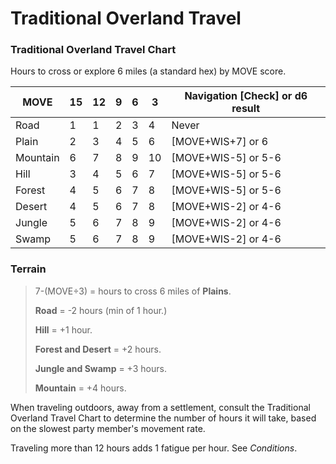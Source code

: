 
# Traditional Overland Travel

### Traditional Overland Travel Chart

Hours to cross or explore 6 miles (a standard hex) by MOVE score.

| **MOVE** | **15** | **12** | **9** | **6** | **3** | **Navigation [Check] or d6 result** |
| -------- | ------ | ------ | ----- | ----- | ----- | ----------------------------------- |
| Road     | 1      | 1      | 2     | 3     | 4     | Never                               |
| Plain    | 2      | 3      | 4     | 5     | 6     | [MOVE+WIS+7] or 6                   |
| Mountain | 6      | 7      | 8     | 9     | 10    | [MOVE+WIS-5] or 5-6                 |
| Hill     | 3      | 4      | 5     | 6     | 7     | [MOVE+WIS-5] or 5-6                 |
| Forest   | 4      | 5      | 6     | 7     | 8     | [MOVE+WIS-5] or 5-6                 |
| Desert   | 4      | 5      | 6     | 7     | 8     | [MOVE+WIS-2] or 4-6                 |
| Jungle   | 5      | 6      | 7     | 8     | 9     | [MOVE+WIS-2] or 4-6                 |
| Swamp    | 5      | 6      | 7     | 8     | 9     | [MOVE+WIS-2] or 4-6                 |

### Terrain

> 7-(MOVE÷3) = hours to cross 6 miles of **Plains**.
>
> **Road** = -2 hours (min of 1 hour.)
>
> **Hill** = +1 hour.
>
> **Forest and Desert** = +2 hours.
>
> **Jungle and Swamp**  = +3 hours.
>
> **Mountain**  = +4 hours.

When traveling outdoors, away from a settlement, consult the Traditional Overland Travel Chart to determine the number of hours it will take, based on the slowest party member's movement rate.

Traveling more than 12 hours adds 1 fatigue per hour. See *Conditions*.